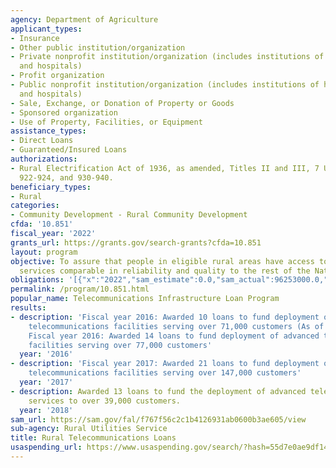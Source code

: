```yaml
---
agency: Department of Agriculture
applicant_types:
- Insurance
- Other public institution/organization
- Private nonprofit institution/organization (includes institutions of higher education
  and hospitals)
- Profit organization
- Public nonprofit institution/organization (includes institutions of higher education
  and hospitals)
- Sale, Exchange, or Donation of Property or Goods
- Sponsored organization
- Use of Property, Facilities, or Equipment
assistance_types:
- Direct Loans
- Guaranteed/Insured Loans
authorizations:
- Rural Electrification Act of 1936, as amended, Titles II and III, 7 U.S.C. 921,
  922-924, and 930-940.
beneficiary_types:
- Rural
categories:
- Community Development - Rural Community Development
cfda: '10.851'
fiscal_year: '2022'
grants_url: https://grants.gov/search-grants?cfda=10.851
layout: program
objective: To assure that people in eligible rural areas have access to telecommunications
  services comparable in reliability and quality to the rest of the Nation.
obligations: '[{"x":"2022","sam_estimate":0.0,"sam_actual":96253000.0,"usa_spending_actual":0.0},{"x":"2023","sam_estimate":17000000.0,"sam_actual":0.0,"usa_spending_actual":0.0},{"x":"2024","sam_estimate":690000000.0,"sam_actual":0.0,"usa_spending_actual":0.0}]'
permalink: /program/10.851.html
popular_name: Telecommunications Infrastructure Loan Program
results:
- description: 'Fiscal year 2016: Awarded 10 loans to fund deployment of advanced
    telecommunications facilities serving over 71,000 customers (As of May, 2016)
    Fiscal year 2016: Awarded 14 loans to fund deployment of advanced telecommunications
    facilities serving over 77,000 customers'
  year: '2016'
- description: 'Fiscal year 2017: Awarded 21 loans to fund deployment of advanced
    telecommunications facilities serving over 147,000 customers'
  year: '2017'
- description: Awarded 13 loans to fund the deployment of advanced telecommunications
    services to over 39,000 customers.
  year: '2018'
sam_url: https://sam.gov/fal/f767f56c2c1b4126931ab0600b3ae605/view
sub-agency: Rural Utilities Service
title: Rural Telecommunications Loans
usaspending_url: https://www.usaspending.gov/search/?hash=55d7e0ae9df14ef726294a7cecb60170
---
```

